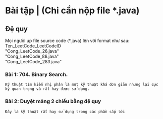 # Bài tập | (Chi cần nộp file *.java)
## Đệ quy 

Mọi người up file source code (\*.java) lên với format như sau: Ten_LeetCode_LeetCodeID <br/>
"Cong_LeetCode_26.java" <br/>
"Cong_LeetCode_88.java" <br/>
"Cong_LeetCode_283.java" <br/>

### Bài 1: 704. Binary Search.
	Kỹ thuật tìm kiếm nhị phân là một kỹ thuật khá đơn giản nhưng lại cực kỳ quan trọng và rất hay được sử dụng.
### Bài 2: Duyệt mảng 2 chiều bằng đệ quy
	Đây là kỹ thuật rất hay sử dụng trong các phần sắp tới
